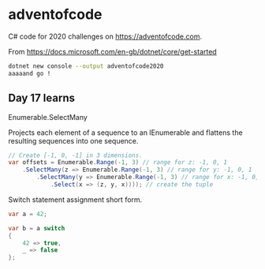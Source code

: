 # adventofcode

C# code for 2020 challenges on <https://adventofcode.com>.

From <https://docs.microsoft.com/en-gb/dotnet/core/get-started>

```sh
dotnet new console --output adventofcode2020
aaaaand go !
```

## Day 17 learns

Enumerable.SelectMany

Projects each element of a sequence to an IEnumerable<T> and flattens the resulting sequences into one sequence.

```cs
// Create [-1, 0, -1] in 3 dimensions.
var offsets = Enumerable.Range(-1, 3) // range for z: -1, 0, 1
    .SelectMany(z => Enumerable.Range(-1, 3) // range for y: -1, 0, 1
        .SelectMany(y => Enumerable.Range(-1, 3) // range for x: -1, 0, 1
            .Select(x => (z, y, x)))); // create the tuple
```

Switch statement assignment short form.

```cs
var a = 42;

var b = a switch
{
    42 => true,
    _ => false
};
```
